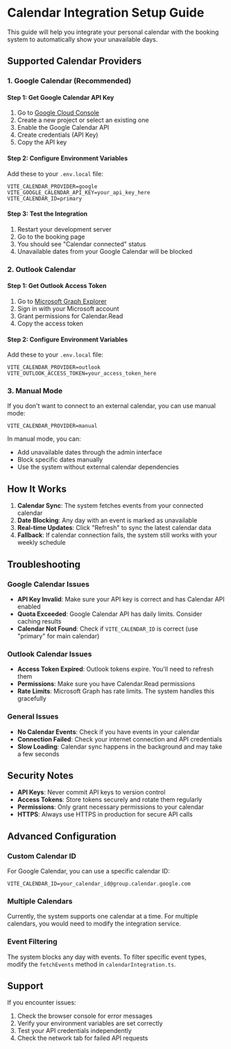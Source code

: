 # Calendar Integration Setup Guide

This guide will help you integrate your personal calendar with the booking system to automatically show your unavailable days.

## Supported Calendar Providers

### 1. Google Calendar (Recommended)

#### Step 1: Get Google Calendar API Key
1. Go to [Google Cloud Console](https://console.developers.google.com/)
2. Create a new project or select an existing one
3. Enable the Google Calendar API
4. Create credentials (API Key)
5. Copy the API key

#### Step 2: Configure Environment Variables
Add these to your `.env.local` file:
```env
VITE_CALENDAR_PROVIDER=google
VITE_GOOGLE_CALENDAR_API_KEY=your_api_key_here
VITE_CALENDAR_ID=primary
```

#### Step 3: Test the Integration
1. Restart your development server
2. Go to the booking page
3. You should see "Calendar connected" status
4. Unavailable dates from your Google Calendar will be blocked

### 2. Outlook Calendar

#### Step 1: Get Outlook Access Token
1. Go to [Microsoft Graph Explorer](https://developer.microsoft.com/en-us/graph/graph-explorer)
2. Sign in with your Microsoft account
3. Grant permissions for Calendar.Read
4. Copy the access token

#### Step 2: Configure Environment Variables
Add these to your `.env.local` file:
```env
VITE_CALENDAR_PROVIDER=outlook
VITE_OUTLOOK_ACCESS_TOKEN=your_access_token_here
```

### 3. Manual Mode

If you don't want to connect to an external calendar, you can use manual mode:

```env
VITE_CALENDAR_PROVIDER=manual
```

In manual mode, you can:
- Add unavailable dates through the admin interface
- Block specific dates manually
- Use the system without external calendar dependencies

## How It Works

1. **Calendar Sync**: The system fetches events from your connected calendar
2. **Date Blocking**: Any day with an event is marked as unavailable
3. **Real-time Updates**: Click "Refresh" to sync the latest calendar data
4. **Fallback**: If calendar connection fails, the system still works with your weekly schedule

## Troubleshooting

### Google Calendar Issues
- **API Key Invalid**: Make sure your API key is correct and has Calendar API enabled
- **Quota Exceeded**: Google Calendar API has daily limits. Consider caching results
- **Calendar Not Found**: Check if `VITE_CALENDAR_ID` is correct (use "primary" for main calendar)

### Outlook Calendar Issues
- **Access Token Expired**: Outlook tokens expire. You'll need to refresh them
- **Permissions**: Make sure you have Calendar.Read permissions
- **Rate Limits**: Microsoft Graph has rate limits. The system handles this gracefully

### General Issues
- **No Calendar Events**: Check if you have events in your calendar
- **Connection Failed**: Check your internet connection and API credentials
- **Slow Loading**: Calendar sync happens in the background and may take a few seconds

## Security Notes

- **API Keys**: Never commit API keys to version control
- **Access Tokens**: Store tokens securely and rotate them regularly
- **Permissions**: Only grant necessary permissions to your calendar
- **HTTPS**: Always use HTTPS in production for secure API calls

## Advanced Configuration

### Custom Calendar ID
For Google Calendar, you can use a specific calendar ID:
```env
VITE_CALENDAR_ID=your_calendar_id@group.calendar.google.com
```

### Multiple Calendars
Currently, the system supports one calendar at a time. For multiple calendars, you would need to modify the integration service.

### Event Filtering
The system blocks any day with events. To filter specific event types, modify the `fetchEvents` method in `calendarIntegration.ts`.

## Support

If you encounter issues:
1. Check the browser console for error messages
2. Verify your environment variables are set correctly
3. Test your API credentials independently
4. Check the network tab for failed API requests
